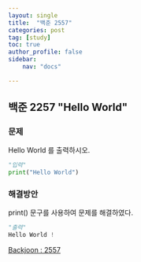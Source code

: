 ```yaml
---
layout: single
title:  "백준 2557"
categories: post
tag: [study]
toc: true
author_profile: false
sidebar:
    nav: "docs"

---
```



## 백준 2257 "Hello World"


### 문제
Hello World 를 출력하시오.

```python
"입력"
print("Hello World")
```

### 해결방안
print() 문구를 사용하여 문제를 해결하였다.

```python
"출력"
Hello World !
```

[Backjoon : 2557](https://www.acmicpc.net/problem/2557)